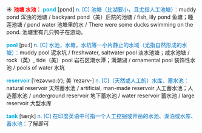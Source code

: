 ☀ <font color="red">**池塘 水池：**</font>
<font color="sky blue">**pond**</font> [pɒnd] 
<font color="#0070c0">n. [C] 池塘（比湖要小，且尤指人工池塘）：</font>muddy pond 浑浊的池塘 / backyard pond（美）后院的池塘 / fish, lily pond 鱼塘；睡莲池塘 / pond water 池塘里的水 / There were some ducks swimming on the pond. 池塘里有几只鸭子在游动。

<font color="sky blue">**pool**</font> [pu:l] 
<font color="#0070c0">n. [C] 水池，水塘，水坑等一小片静止的水域（尤指自然形成的水塘）：</font>muddy pool 泥水坑 / freshwater, saltwater pool 淡水池塘；咸水池塘 / rock（英）, tide（美）pool 岩石区潮水潭；满潮湖 / ornamental pool 装饰性水池 / pools of water 水坑
           
<font color="sky blue">**reservoir**</font> [ˈrezəvwɑ:(r); 美 ˈrezərv-]
<font color="#0070c0">n. [C]（天然或人工的）水库、蓄水池：</font>natural reservoir 天然蓄水池 / artificial, man-made reservoir 人工蓄水池；人造蓄水池 / underground reservoir 地下蓄水池 / water reservoir 蓄水池 / large reservoir 大型水库

<font color="sky blue">**tank**</font> [tæŋk] 
<font color="#0070c0">n. [C] 在印度英语中可指一个人工挖掘或开凿的水池、湖泊或水库、蓄水池：</font>了解即可


